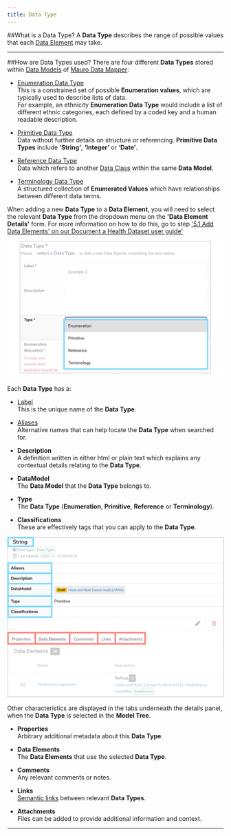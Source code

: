```yaml
---
title: Data Type
---
```


##What is a Data Type?
A **Data Type** describes the range of possible values that each [Data Element](../data-element/data-element.md) may take. 

---

##How are Data Types used?
There are four different **Data Types** stored within [Data Models](../data-model/data-model.md) of [Mauro Data Mapper](https://modelcatalogue.cs.ox.ac.uk/mdm-ui/#/home):

* [Enumeration Data Type](../enumeration-data-type/enumeration-data-type.md)  
	This is a constrained set of possible **Enumeration values**, which are typically used to describe lists of data.  
	For example, an ethnicity **Enumeration Data Type** would include a list of different ethnic categories, each defined by a coded key and a human readable description.

* [Primitive Data Type](../primitive-data-type/primitive-data-type.md)  
	Data without further details on structure or referencing. **Primitive Data Types** include **‘String’**, **‘Integer’** or **‘Date’**.
	
* [Reference Data Type](../reference-data-type/reference-data-type.md)  
	Data which refers to another [Data Class](../data-class/data-class.md) within the same **Data Model**. 
	
* [Terminology Data Type](../terminology-data-type/terminology-data-type.md)  
	A structured collection of **Enumerated Values** which have relationships between different data terms.
	
When adding a new **Data Type** to a **Data Element**, you will need to select the relevant **Data Type** from the dropdown menu on the **'Data Element Details'** form. For more information on how to do this, go to step ['5.1 Add Data Elements' on our Document a Health Dataset user guide'](../../user-guides/document-a-health-dataset/document-a-health-dataset.md#create-a-new-data-element)

![Data Type dropdown menu](data-type-dropdown-menu.png) 
 
Each **Data Type** has a:
 
* [Label](../label/label.md)  
	This is the unique name of the **Data Type**.

* [Aliases](../aliases/aliases.md)  
	Alternative names that can help locate the **Data Type** when searched for.

* **Description**  
	A definition written in either html or plain text which explains any contextual details relating to the **Data Type**.

* **DataModel**  
	The **Data Model** that the **Data Type** belongs to.

* **Type**  
	The **Data Type** (**Enumeration**, **Primitive**, **Reference** or **Terminology**).
	
* **Classifications**  
	These are effectively tags that you can apply to the **Data Type**.
	
![Data Type details panel](data-type-details-panel.png) 

Other characteristics are displayed in the tabs underneath the details panel, when the **Data Type** is selected in the **Model Tree**.

* **Properties**  
	Arbitrary additional metadata about this **Data Type**.

* **Data Elements**  
	The **Data Elements** that use the selected **Data Type**.

* **Comments**  
	Any relevant comments or notes.

* **Links**  
	[Semantic links](../semantic-links/semantic-links.md) between relevant **Data Types**.

* **Attachments**  
	Files can be added to provide additional information and context.


---


